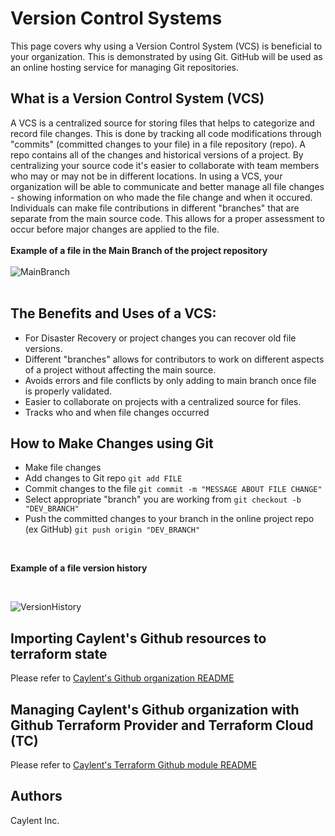# Version Control Systems
This page covers why using a Version Control System (VCS) is beneficial to your organization. This is demonstrated by using Git. GitHub will be used as an online hosting service for managing Git repositories.
## What is a Version Control System (VCS)
A VCS is a centralized source for storing files that helps to categorize and record file changes. This is done by tracking all code modifications through "commits" (committed changes to your file) in a file repository (repo). A repo contains all of the changes and historical versions of a project. By centralizing your source code it's easier to collaborate with team members who may or may not be in different locations.
In using a VCS, your organization will be able to communicate and better manage all file changes - showing information on who made the file change and when it occured. Individuals can make file contributions in different "branches" that are separate from the main source code. This allows for a proper assessment to occur before major changes are applied to the file.
<br /> 
<br /> 
**Example of a file in the Main Branch of the project repository**
<br /> 
<br /> 
![MainBranch](https://user-images.githubusercontent.com/90650872/137340313-3490354b-015c-436c-97b9-e9c985ee5bff.png)
<br /> 
<br /> 
## The Benefits and Uses of a VCS:
* For Disaster Recovery or project changes you can recover old file versions.
* Different "branches" allows for contributors to work on different aspects of a project without affecting the main source.
* Avoids errors and file conflicts by only adding to main branch once file is properly validated.
* Easier to collaborate on projects with a centralized source for files.
* Tracks who and when file changes occurred

## How to Make Changes using Git
* Make file changes
* Add changes to Git repo `git add FILE`
* Commit changes to the file `git commit -m "MESSAGE ABOUT FILE CHANGE"`
* Select appropriate "branch" you are working from `git checkout -b "DEV_BRANCH"`
* Push the committed changes to your branch in the online project repo (ex GitHub) `git push origin "DEV_BRANCH"`
<br /> 

**Example of a file version history**
<br /> 


<br />

![VersionHistory](https://user-images.githubusercontent.com/90650872/137341752-74e917b7-ce49-45dc-a9d8-3dd7d9ac9775.png)

## Importing Caylent's Github resources to terraform state
Please refer to [Caylent's Github organization README](https://github.com/caylent/caylent_github/blob/master/README.md) 

## Managing Caylent's Github organization with Github Terraform Provider and Terraform Cloud (TC)
Please refer to [Caylent's Terraform Github module README](https://github.com/caylent/library/blob/0.12/Terraform/modules/github/README.md) 

## Authors

Caylent Inc.

